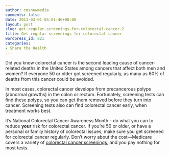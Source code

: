 ```yaml
---
author: cmsnewmedia
comments: false
date: 2013-03-01 05:01:46+00:00
layout: post
slug: get-regular-screenings-for-colorectal-cancer-2
title: Get regular screenings for colorectal cancer
wordpress_id: 821
categories:
- Share the Health
---
```


Did you know colorectal cancer is the second leading cause of cancer-related deaths in the United States among cancers that affect both men and women? If everyone 50 or older got screened regularly, as many as 60% of deaths from this cancer could be avoided.

In most cases, colorectal cancer develops from precancerous polyps (abnormal growths) in the colon or rectum. Fortunately, screening tests can find these polyps, so you can get them removed before they turn into cancer. Screening tests also can find colorectal cancer early, when treatment works best.

It’s National Colorectal Cancer Awareness Month – do what you can to reduce **your** risk for colorectal cancer. If you’re 50 or older, or have a personal or family history of colorectal issues, make sure you get screened for colorectal cancer regularly. Don’t worry about the cost—Medicare covers a variety of [colorectal cancer screenings](http://www.medicare.gov/coverage/colorectal-cancer-screenings.html), and you pay nothing for most tests.
